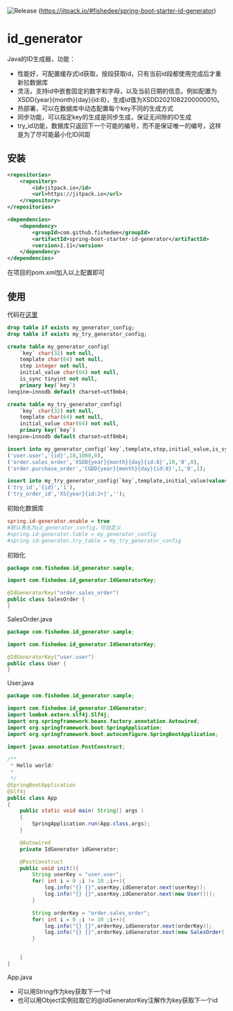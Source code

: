 ![Release](https://jitpack.io/v/fishedee/spring-boot-starter-id-generator.svg)
(https://jitpack.io/#fishedee/spring-boot-starter-id-generator)

# id_generator

Java的ID生成器，功能：

* 性能好，可配置缓存式id获取，按段获取id，只有当前id段都使用完成后才重新拉数据库
* 灵活，支持id中嵌套固定的数字和字母，以及当前日期的信息。例如配置为XSDD{year}{month}{day}{id:8}，生成id值为XSDD2021082200000010。
* 热部署，可以在数据库中动态配置每个key不同的生成方式
* 同步功能，可以指定key的生成是同步生成，保证无间隙的ID生成
* try_id功能，数据库只返回下一个可能的编号，而不是保证唯一的编号，这样是为了尽可能最小化ID间距

## 安装

```xml
<repositories>
    <repository>
        <id>jitpack.io</id>
        <url>https://jitpack.io</url>
    </repository>
</repositories>

<dependencies>
    <dependency>
        <groupId>com.github.fishedee</groupId>
        <artifactId>spring-boot-starter-id-generator</artifactId>
        <version>1.11</version>
    </dependency>
</dependencies>

```

在项目的pom.xml加入以上配置即可

## 使用

代码在[这里](https://github.com/fishedee/Demo/tree/master/spring-boot-starter-id-generator/Demo)

```sql
drop table if exists my_generator_config;
drop table if exists my_try_generator_config;

create table my_generator_config(
    `key` char(32) not null,
    template char(64) not null,
    step integer not null,
    initial_value char(64) not null,
    is_sync tinyint not null,
    primary key(`key`)
)engine=innodb default charset=utf8mb4;

create table my_try_generator_config(
    `key` char(32) not null,
    template char(64) not null,
    initial_value char(64) not null,
    primary key(`key`)
)engine=innodb default charset=utf8mb4;

insert into my_generator_config(`key`,template,step,initial_value,is_sync) values
('user.user','{id}',10,1000,0),
('order.sales_order','XSDD{year}{month}{day}{id:8}',10,'0',0),
('order.purchase_order','CGDD{year}{month}{day}{id:8}',1,'0',1);

insert into my_try_generator_config(`key`,template,initial_value)values
('try_id','{id}','1'),
('try_order_id','XS{year}{id:2+}','');
```

初始化数据库

```ini
spring.id-generator.enable = true
#默认表名为id_generator_config，可自定义
#spring.id-generator.table = my_generator_config
#spring.id-generator.try_table = my_try_generator_config
```

初始化

```java
package com.fishedee.id_generator.sample;

import com.fishedee.id_generator.IdGeneratorKey;

@IdGeneratorKey("order.sales_order")
public class SalesOrder {
}
```

SalesOrder.java

```java
package com.fishedee.id_generator.sample;

import com.fishedee.id_generator.IdGeneratorKey;

@IdGeneratorKey("user.user")
public class User {
}
```

User.java

```java
package com.fishedee.id_generator.sample;

import com.fishedee.id_generator.IdGenerator;
import lombok.extern.slf4j.Slf4j;
import org.springframework.beans.factory.annotation.Autowired;
import org.springframework.boot.SpringApplication;
import org.springframework.boot.autoconfigure.SpringBootApplication;

import javax.annotation.PostConstruct;

/**
 * Hello world!
 *
 */
@SpringBootApplication
@Slf4j
public class App 
{
    public static void main( String[] args )
    {
        SpringApplication.run(App.class,args);
    }

    @Autowired
    private IdGenerator idGenerator;

    @PostConstruct
    public void init(){
        String userKey = "user.user";
        for( int i = 0 ;i != 10 ;i++){
            log.info("{} {}",userKey,idGenerator.next(userKey));
            log.info("{} {}",userKey,idGenerator.next(new User()));
        }

        String orderKey = "order.sales_order";
        for( int i = 0 ;i != 10 ;i++){
            log.info("{} {}",orderKey,idGenerator.next(orderKey));
            log.info("{} {}",orderKey,idGenerator.next(new SalesOrder()));
        }


    }
}
```

App.java

* 可以用String作为key获取下一个id
* 也可以用Object实例拉取它的@IdGeneratorKey注解作为key获取下一个id



